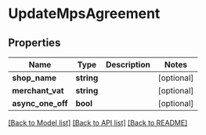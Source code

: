 # UpdateMpsAgreement

## Properties
Name | Type | Description | Notes
------------ | ------------- | ------------- | -------------
**shop_name** | **string** |  | [optional] 
**merchant_vat** | **string** |  | [optional] 
**async_one_off** | **bool** |  | [optional] 

[[Back to Model list]](../../README.md#documentation-for-models) [[Back to API list]](../../README.md#documentation-for-api-endpoints) [[Back to README]](../../README.md)

